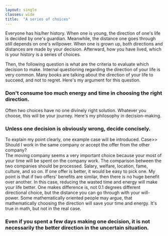 ```yaml
---
layout: single
classes: wide
title:  "A series of choices"
---
```


Everyone has his/her history.
When one is young, the direction of one's life is decided by one's guardian. 
Meanwhile, the distance one goes through still depends on one's willpower.
When one is grown up, both directions and distances are made by your decision.
Afterward, how you have lived, which is your history is a series of choices.  

Then, the following question is what are the criteria to evaluate which decision to make.
Internal questioning regarding the direction of your life is very common.
Many books are talking about the direction of your life to succeed, and not to regret.
Here's my argument for this question.
### Don't consume too much energy and time in choosing the right direction.
Often two choices have no one divinely right solution.
Whatever you choose, this will be your journey.
Here's my philosophy in decision-making.
### Unless one decision is obviously wrong, decide concisely.
To explain my point clearly, one example case will be introduced.
Case>> Should I work in the same company or accept the offer from the other company?  
The moving company seems a very important choice because your most of your time will be spent on the company work.
The comparison between the two companies should be processed. Salary, welfare, location, fame, culture, and so on.
If one offer is better, it would be easy to pick one. 
My point is that if two offers' benefits are similar, then there is no huge benefit over another.
In this case, reducing the wasted time and energy will make your life better.
One makes difference is, not 0.1 degrees different directional choice, but the distance you can go through with your will-power.
Some mathematically oriented people may argue, that mathematically choosing the direction will save your time and energy. 
It's true in math, but not in the real case.
### Even if you spent a few days making one decision, it is not necessarily the better direction in the uncertain situation.
